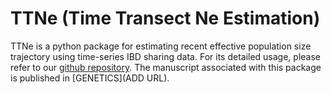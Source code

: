 # TTNe (Time Transect Ne Estimation)
TTNe is a python package for estimating recent effective population size trajectory using time-series IBD sharing data. For its detailed usage, please refer to our [github repository](https://github.com/hyl317/IBDTimeSeries). The manuscript associated with this package is published in [GENETICS](ADD URL).